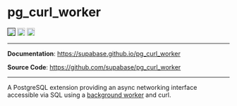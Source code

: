 # pg_curl_worker

<p>

<a href=""><img src="https://img.shields.io/badge/postgresql-12+-blue.svg" alt="PostgreSQL version" height="18"></a>
<a href="https://github.com/supabase/pg_curl_worker/blob/master/LICENSE"><img src="https://img.shields.io/pypi/l/markdown-subtemplate.svg" alt="License" height="18"></a>
<a href="https://github.com/supabase/pg_curl_worker/actions"><img src="https://github.com/supabase/pg_curl_worker/actions/workflows/main.yml/badge.svg" alt="Tests" height="18"></a>

</p>

---

**Documentation**: <a href="https://supabase.github.io/pg_curl_worker" target="_blank">https://supabase.github.io/pg_curl_worker</a>

**Source Code**: <a href="https://github.com/supabase/pg_curl_worker" target="_blank">https://github.com/supabase/pg_curl_worker</a>

---

A PostgreSQL extension providing an async networking interface accessible via SQL using a [background worker](https://www.postgresql.org/docs/current/bgworker.html) and curl.
